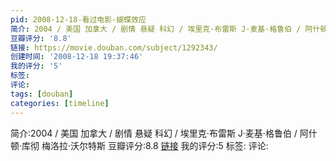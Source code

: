 ```yaml
---
pid: 2008-12-18-看过电影-蝴蝶效应
简介: 2004 / 美国 加拿大 / 剧情 悬疑 科幻 / 埃里克·布雷斯 J·麦基·格鲁伯 / 阿什顿·库彻 梅洛拉·沃尔特斯
豆瓣评分: '8.8'
链接: https://movie.douban.com/subject/1292343/
创建时间: '2008-12-18 19:37:46'
我的评分: '5'
标签:
评论:
tags: [douban]
categories: [timeline]
---
```

简介:2004 / 美国 加拿大 / 剧情 悬疑 科幻 / 埃里克·布雷斯 J·麦基·格鲁伯 / 阿什顿·库彻 梅洛拉·沃尔特斯
豆瓣评分:8.8
[链接](https://movie.douban.com/subject/1292343/)
我的评分:5
标签:
评论:
